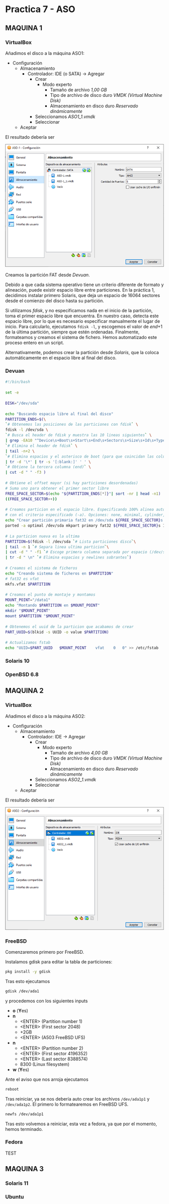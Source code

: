 # Practica 7 - ASO

## MAQUINA 1

### VirtualBox
Añadimos el disco a la máquina ASO1:
- Configuración
  - Almacenamiento
    - Controlador: IDE (o SATA) -> Agregar
      - Crear
        - Modo experto
          - Tamaño de archivo *1,00 GB*
          - Tipo de archivo de disco duro *VMDK (Virtual Machine Disk)*
          - Almacenamiento en disco duro *Reservado dinámicamente*
      - Seleccionamos *ASO1_1.vmdk*
      - Seleccionar
  - Aceptar

El resultado debería ser

![Dispositivos de almacenamiento en ASO2](./img/hdd_aso1.png)

Creamos la partición FAT desde *Devuan*.

Debido a que cada sistema operativo tiene un criterio diferente de formato y
alineación, puede existir espacio libre entre particiones. En la práctica 1,
decidimos instalar primero Solaris, que deja un espacio de 16064 sectores
desde el comienzo del disco hasta su partición.

Si utilizamos *fdisk*, y no especificamos nada en el inicio de la partición,
toma el primer espacio libre que encuentra. En nuestro caso, detecta este espacio
libre, por lo que es necesario especificar manualmente el lugar de inicio.
Para calcularlo, ejecutamos `fdisk -l`, y escogemos el valor de *end*+1 de la
última partición, siempre que estén ordenadas. Finalmente, formateamos y creamos
el sistema de fichero. Hemos automatizado este proceso entero en un script.

Alternativamente, podemos crear la partición desde *Solaris*, que la coloca
automáticamente en el espacio libre al final del disco.

### Devuan
```bash
#!/bin/bash

set -e

DISK="/dev/sda"

echo "Buscando espacio libre al final del disco"
PARTITION_ENDS=$(\
`# Obtenemos las posiciones de las particiones con fdisk` \
fdisk -l /dev/sda \
`# Busca el header de fdisk y muestra las 10 lineas siguientes` \
| grep -EA10 "^Device\s+Boot\s+Start\s+End\s+Sectors\s+Size\s+Id\s+Type$" \
`# Elimina el header de fdisk` \
| tail -n+2 \
`# Elimina espacios y el asterisco de boot (para que coincidan las columnas)` \
| tr -d '\*' | tr -s '[:blank:]' ' ' \
`# Obtiene la tercera columna (end)` \
| cut -d " " -f3 )

# Obtiene el offset mayor (si hay particiones desordenadas)
# Suma uno para obtener el primer sector libre
FREE_SPACE_SECTOR=$(echo "${PARTITION_ENDS[*]}"| sort -nr | head -n1)
((FREE_SPACE_SECTOR++))

# Creamos particion en el espacio libre. Especificando 100% alinea automaticamente
# con el criterio especificado (-a). Opciones: none, minimal, cylinder, optimal
echo "Crear partición primaria fat32 en /dev/sda ${FREE_SPACE_SECTOR}s - 100%"
parted -a optimal /dev/sda mkpart primary fat32 ${FREE_SPACE_SECTOR}s 100%

# La particion nueva es la ultima
PARTITION=$(fdisk -l /dev/sda `# Lista particiones disco`\
| tail -n 1 `# Separa linea ultima particion`\
| cut -d " " -f1 `# Escoge primera columna separada por espacio (/dev/sd..)`\
| tr -d " \n" `# Elimina espacios y newlines sobrantes`)

# Creamos el sistema de ficheros
echo "Creando sistema de ficheros en $PARTITION"
# fat32 es vfat
mkfs.vfat $PARTITION

# Creamos el punto de montaje y montamos
MOUNT_POINT="/data1"
echo "Montando $PARTITION en $MOUNT_POINT"
mkdir "$MOUNT_POINT"
mount $PARTITION "$MOUNT_POINT"

# Obtenemos el uuid de la particion que acabamos de crear
PART_UUID=$(blkid -s UUID -o value $PARTITION)

# Actualizamos fstab
echo "UUID=$PART_UUID   $MOUNT_POINT    vfat    0   0" >> /etc/fstab
```

### Solaris 10

### OpenBSD 6.8

## MAQUINA 2
### VirtualBox
Añadimos el disco a la máquina ASO2:
- Configuración
  - Almacenamiento
    - Controlador: IDE -> Agregar
      - Crear
        - Modo experto
          - Tamaño de archivo *4,00 GB*
          - Tipo de archivo de disco duro *VMDK (Virtual Machine Disk)*
          - Almacenamiento en disco duro *Reservado dinámicamente*
      - Seleccionamos *ASO2_1.vmdk*
      - Seleccionar
  - Aceptar

El resultado debería ser

![Dispositivos de almacenamiento en ASO2](./img/hdd_aso2.png)
### FreeBSD
Comenzaremos primero por FreeBSD.

Instalamos gdisk para editar la tabla de particiones:
```bash
pkg install -y gdisk
```

Tras esto ejecutamos
```bash
gdisk /dev/ada1
```
y procedemos con los siguientes inputs
- **o** (**Y**es)
- **n**
  - \<ENTER\> (Partition number 1)
  - \<ENTER\> (First sector 2048)
  - +2GB
  - \<ENTER\> (A503 FreeBSD UFS)
- **n**
  - \<ENTER\> (Partition number 2)
  - \<ENTER\> (First sector 4196352)
  - \<ENTER\> (Last sector 8388574)
  - 8300 (Linux filesystem)
- **w** (**Y**es)
  
Ante el aviso que nos arroja ejecutamos
```bash
reboot
```

Tras reiniciar, ya se nos debería auto crear los archivos `/dev/ada1p1` y `/dev/ada1p2`. El primero lo formatearemos en FreeBSD UFS.
```bash
newfs /dev/ada1p1
```

Tras esto volvemos a reiniciar, esta vez a fedora, ya que por el momento, hemos terminado.

### Fedora
TEST

## MAQUINA 3
### Solaris 11

### Ubuntu
